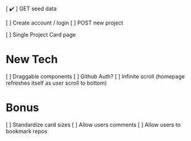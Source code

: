[ ✔️ ] GET seed data

[ ] Create account / login
[ ] POST new project

[ ] Single Project Card page

# New Tech
[ ] Draggable components
[ ] Github Auth?
[ ] Infinite scroll (homepage refreshes itself as user scroll to bottom)


# Bonus
[ ] Standardize card sizes
[ ] Allow users comments
[ ] Allow users to bookmark repos